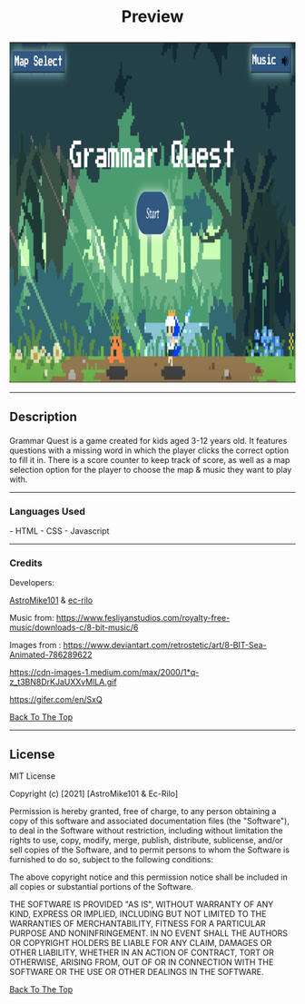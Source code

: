 # <p align="center">Preview</p>
<p align="center">
<img src = "images/preview.png" width = '800' height = '600'></img>
</p>



---



## <p align = "left">Description</p>

Grammar Quest is a game created for kids aged 3-12 years old. It features questions with a missing word in which the player clicks the correct option to fill it in. There is a score counter to keep track of score, as well as a map selection option for the player to choose the map & music they want to play with. 

---


### <p align = "left">Languages Used</p>

<p align = "left">
- HTML
- CSS
- Javascript
</p>


---
### <p align = "left">Credits</p>
<p align= "left">
Developers:
<p><a href="https://github.com/AstroMike101">AstroMike101</a> & <a href="https://github.com/ec-rilo">ec-rilo</a> </p>



Music from: https://www.fesliyanstudios.com/royalty-free-music/downloads-c/8-bit-music/6



Images from : 
https://www.deviantart.com/retrostetic/art/8-BIT-Sea-Animated-786289622    

https://cdn-images-1.medium.com/max/2000/1*q-z_t3BN8DrKJaUXXvMlLA.gif

https://gifer.com/en/SxQ
</p>



[Back To The Top](#Preview)

---
## License

MIT License

Copyright (c) [2021] [AstroMike101 & Ec-Rilo]

Permission is hereby granted, free of charge, to any person obtaining a copy
of this software and associated documentation files (the "Software"), to deal
in the Software without restriction, including without limitation the rights
to use, copy, modify, merge, publish, distribute, sublicense, and/or sell
copies of the Software, and to permit persons to whom the Software is
furnished to do so, subject to the following conditions:

The above copyright notice and this permission notice shall be included in all
copies or substantial portions of the Software.

THE SOFTWARE IS PROVIDED "AS IS", WITHOUT WARRANTY OF ANY KIND, EXPRESS OR
IMPLIED, INCLUDING BUT NOT LIMITED TO THE WARRANTIES OF MERCHANTABILITY,
FITNESS FOR A PARTICULAR PURPOSE AND NONINFRINGEMENT. IN NO EVENT SHALL THE
AUTHORS OR COPYRIGHT HOLDERS BE LIABLE FOR ANY CLAIM, DAMAGES OR OTHER
LIABILITY, WHETHER IN AN ACTION OF CONTRACT, TORT OR OTHERWISE, ARISING FROM,
OUT OF OR IN CONNECTION WITH THE SOFTWARE OR THE USE OR OTHER DEALINGS IN THE
SOFTWARE.

[Back To The Top](#Preview)






